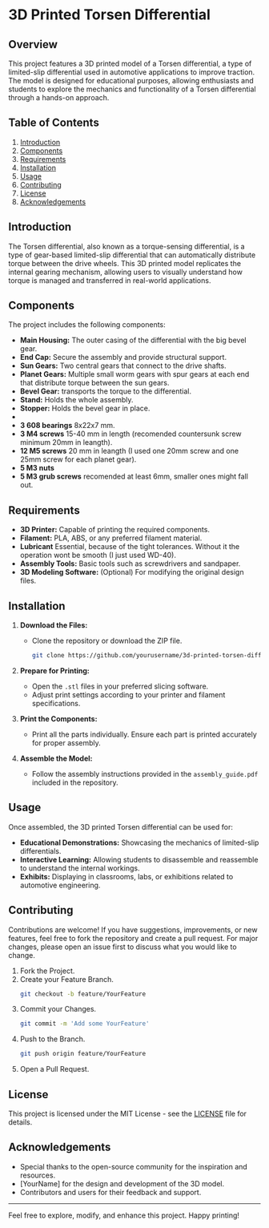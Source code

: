 # 3D Printed Torsen Differential

## Overview

This project features a 3D printed model of a Torsen differential, a type of limited-slip differential used in automotive applications to improve traction. The model is designed for educational purposes, allowing enthusiasts and students to explore the mechanics and functionality of a Torsen differential through a hands-on approach.

## Table of Contents

1. [Introduction](#introduction)
2. [Components](#components)
3. [Requirements](#requirements)
4. [Installation](#installation)
5. [Usage](#usage)
6. [Contributing](#contributing)
7. [License](#license)
8. [Acknowledgements](#acknowledgements)

## Introduction

The Torsen differential, also known as a torque-sensing differential, is a type of gear-based limited-slip differential that can automatically distribute torque between the drive wheels. This 3D printed model replicates the internal gearing mechanism, allowing users to visually understand how torque is managed and transferred in real-world applications.

## Components

The project includes the following components:

- **Main Housing:** The outer casing of the differential with the big bevel gear.
- **End Cap:** Secure the assembly and provide structural support.
- **Sun Gears:** Two central gears that connect to the drive shafts.
- **Planet Gears:** Multiple small worm gears with spur gears at each end that distribute torque between the sun gears.
- **Bevel Gear:** transports the torque to the differential.
- **Stand:** Holds the whole assembly.
- **Stopper:** Holds the bevel gear in place.
-
- **3 608 bearings** 8x22x7 mm.
- **3 M4 screws** 15-40 mm in length (recomended countersunk screw minimum 20mm in leangth).
- **12 M5 screws** 20 mm in leangth (I used one 20mm screw and one 25mm screw for each planet gear).
- **5 M3 nuts**
- **5 M3 grub screws** recomended at least 6mm, smaller ones might fall out.

## Requirements

- **3D Printer:** Capable of printing the required components.
- **Filament:** PLA, ABS, or any preferred filament material.
- **Lubricant** Essential, because of the tight tolerances. Without it the operation wont be smooth (I just used WD-40).
- **Assembly Tools:** Basic tools such as screwdrivers and sandpaper.
- **3D Modeling Software:** (Optional) For modifying the original design files.

## Installation

1. **Download the Files:**
   - Clone the repository or download the ZIP file.
     ```sh
     git clone https://github.com/yourusername/3d-printed-torsen-differential.git
     ```

2. **Prepare for Printing:**
   - Open the `.stl` files in your preferred slicing software.
   - Adjust print settings according to your printer and filament specifications.

3. **Print the Components:**
   - Print all the parts individually. Ensure each part is printed accurately for proper assembly.

4. **Assemble the Model:**
   - Follow the assembly instructions provided in the `assembly_guide.pdf` included in the repository.

## Usage

Once assembled, the 3D printed Torsen differential can be used for:

- **Educational Demonstrations:** Showcasing the mechanics of limited-slip differentials.
- **Interactive Learning:** Allowing students to disassemble and reassemble to understand the internal workings.
- **Exhibits:** Displaying in classrooms, labs, or exhibitions related to automotive engineering.

## Contributing

Contributions are welcome! If you have suggestions, improvements, or new features, feel free to fork the repository and create a pull request. For major changes, please open an issue first to discuss what you would like to change.

1. Fork the Project.
2. Create your Feature Branch.
   ```sh
   git checkout -b feature/YourFeature
   ```
3. Commit your Changes.
   ```sh
   git commit -m 'Add some YourFeature'
   ```
4. Push to the Branch.
   ```sh
   git push origin feature/YourFeature
   ```
5. Open a Pull Request.

## License

This project is licensed under the MIT License - see the [LICENSE](LICENSE) file for details.

## Acknowledgements

- Special thanks to the open-source community for the inspiration and resources.
- [YourName] for the design and development of the 3D model.
- Contributors and users for their feedback and support.

---

Feel free to explore, modify, and enhance this project. Happy printing!
